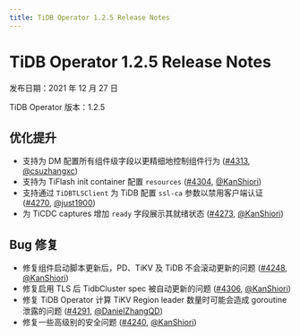 ```yaml
---
title: TiDB Operator 1.2.5 Release Notes
---
```


# TiDB Operator 1.2.5 Release Notes

发布日期：2021 年 12 月 27 日

TiDB Operator 版本：1.2.5

## 优化提升

- 支持为 DM 配置所有组件级字段以更精细地控制组件行为 ([#4313](https://github.com/pingcap/tidb-operator/pull/4313), [@csuzhangxc](https://github.com/csuzhangxc))
- 支持为 TiFlash init container 配置 `resources` ([#4304](https://github.com/pingcap/tidb-operator/pull/4304), [@KanShiori](https://github.com/KanShiori))
- 支持通过 `TiDBTLSClient` 为 TiDB 配置 `ssl-ca` 参数以禁用客户端认证 ([#4270](https://github.com/pingcap/tidb-operator/pull/4270), [@just1900](https://github.com/just1900))
- 为 TiCDC captures 增加 `ready` 字段展示其就绪状态 ([#4273](https://github.com/pingcap/tidb-operator/pull/4273), [@KanShiori](https://github.com/KanShiori))

## Bug 修复

- 修复组件启动脚本更新后，PD、TiKV 及 TiDB 不会滚动更新的问题 ([#4248](https://github.com/pingcap/tidb-operator/pull/4248), [@KanShiori](https://github.com/KanShiori))
- 修复启用 TLS 后 TidbCluster spec 被自动更新的问题 ([#4306](https://github.com/pingcap/tidb-operator/pull/4306), [@KanShiori](https://github.com/KanShiori))
- 修复 TiDB Operator 计算 TiKV Region leader 数量时可能会造成 goroutine 泄露的问题 ([#4291](https://github.com/pingcap/tidb-operator/pull/4291), [@DanielZhangQD](https://github.com/DanielZhangQD))
- 修复一些高级别的安全问题 ([#4240](https://github.com/pingcap/tidb-operator/pull/4240), [@KanShiori](https://github.com/KanShiori))
